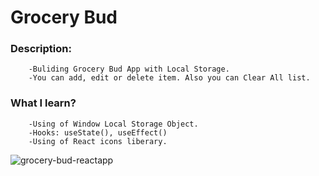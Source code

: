 # Grocery Bud

### Description:

        -Buliding Grocery Bud App with Local Storage.
        -You can add, edit or delete item. Also you can Clear All list.

### What I learn?

        -Using of Window Local Storage Object.
        -Hooks: useState(), useEffect() 
        -Using of React icons liberary.

![grocery-bud-reactapp](https://user-images.githubusercontent.com/93317873/170195566-e1791261-be65-4748-8ed8-aa3c09851116.png)
